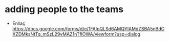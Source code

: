 # adding people to the teams

-   Enllaç https://docs.google.com/forms/d/e/1FAIpQLSd6AMQYIAMdZSBA5nBdCXZDMksNtTq_mSzL29vMAZ1nTflOWA/viewform?usp=dialog
